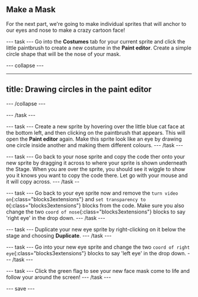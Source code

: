 
## Make a Mask

For the next part, we're going to make individual sprites that will anchor to our eyes and nose to make a crazy cartoon face!

--- task ---
Go into the **Costumes** tab for your current sprite and click the little paintbrush to create a new costume in the **Paint editor**.
Create a simple circle shape that will be the nose of your mask.

--- collapse ---

---
title: Drawing circles in the paint editor
---

--- /collapse ---

--- /task ---

--- task ---
Create a new sprite by hovering over the little blue cat face at the bottom left, and then clicking on the paintbrush that appears. This will open the **Paint editor** again.
Make this sprite look like an eye by drawing one circle inside another and making them different colours.
--- /task ---

--- task ---
Go back to your nose sprite and copy the code ther onto your new sprite by dragging it across to where your sprite is shown underneath the Stage. When you are over the sprite, you should see it wiggle to show you it knows you want to copy the code there. Let go with your mouse and it will copy across.
--- /task --

--- task ---
Go back to your eye sprite now and remove the `turn video on`{:class="blocks3extensions"} and `set transparency to 0`{:class="blocks3extensions"} blocks from the code. Make sure you also change the two `coord of nose`{:class="blocks3extensions"} blocks to say 'right eye' in the drop down.
--- /task ---

--- task ---
Duplicate your new eye sprite by right-clicking on it below the stage and choosing **Duplicate**.
--- /task ---

--- task ---
Go into your new eye sprite and change the two `coord of right eye`{:class="blocks3extensions"} blocks to say 'left eye' in the drop down.
--- /task ---

--- task ---
Click the green flag to see your new face mask come to life and follow your around the screen!
--- /task ---

--- save ---
